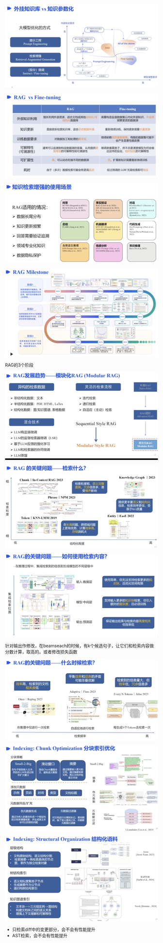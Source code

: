 

![image-20240830215915760](assets/image-20240830215915760.png)

![image-20240830220433328](assets/image-20240830220433328.png)

![image-20240830220636471](assets/image-20240830220636471.png)

![image-20240830221605893](assets/image-20240830221605893.png)

RAG的3个阶段

![image-20240830222212990](assets/image-20240830222212990.png)

![image-20240830222915743](assets/image-20240830222915743.png)

![image-20240830223139381](assets/image-20240830223139381.png)

针对输出作修改，在beamseach的时候，有k个候选句子，让它们和检索内容做分数计算，取高的。或者修改损失函数

![image-20240830223449884](assets/image-20240830223449884.png)

![image-20240830224256536](assets/image-20240830224256536.png)



![image-20240830224633171](assets/image-20240830224633171.png)

- 只检索diff中的变更部分，会不会有性能提升
- AST检索，会不会有性能提升